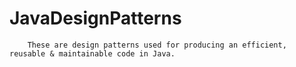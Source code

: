 # JavaDesignPatterns
        These are design patterns used for producing an efficient, reusable & maintainable code in Java.
